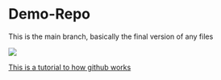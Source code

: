 # Demo-Repo

<p> This is the main branch, basically the final version of any files </p> 
<img src = "https://guides.github.com/activities/hello-world/branching.png">

<a href = "https://guides.github.com/activities/hello-world/"><p>This is a tutorial to how github works</p></a>
